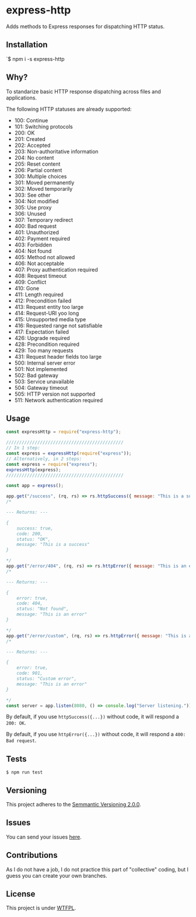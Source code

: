 # express-http

Adds methods to Express responses for dispatching HTTP status.

## Installation

`$ npm i -s express-http

## Why?

To standarize basic HTTP response dispatching across files and applications.

The following HTTP statuses are already supported:

   - 100: Continue
   - 101: Switching protocols
   - 200: OK
   - 201: Created
   - 202: Accepted
   - 203: Non-authoritative information
   - 204: No content
   - 205: Reset content
   - 206: Partial content
   - 300: Multiple choices
   - 301: Moved permanently
   - 302: Moved temporarily
   - 303: See other
   - 304: Not modified
   - 305: Use proxy
   - 306: Unused
   - 307: Temporary redirect
   - 400: Bad request
   - 401: Unauthorized
   - 402: Payment required
   - 403: Forbidden
   - 404: Not found
   - 405: Method not allowed
   - 406: Not acceptable
   - 407: Proxy authentication required
   - 408: Request timeout
   - 409: Conflict
   - 410: Gone
   - 411: Length required
   - 412: Precondition failed
   - 413: Request entity too large
   - 414: Request-URI yoo long
   - 415: Unsupported media type
   - 416: Requested range not satisfiable
   - 417: Expectation failed
   - 426: Upgrade required
   - 428: Precondition required
   - 429: Too many requests
   - 431: Request header fields too large
   - 500: Internal server error
   - 501: Not implemented
   - 502: Bad gateway
   - 503: Service unavailable
   - 504: Gateway timeout
   - 505: HTTP version not supported
   - 511: Network authentication required


## Usage

```js
const expressHttp = require("express-http");

/////////////////////////////////////////////
// In 1 step:
const express = expressHttp(require("express"));
// Alternatively, in 2 steps:
const express = require("express");
expressHttp(express);
/////////////////////////////////////////////

const app = express();

app.get("/success", (rq, rs) => rs.httpSuccess({ message: "This is a success" }, 200));
/* 

--- Returns: ---

{ 
	success: true, 
	code: 200,
	status: "OK",
	message: "This is a success"
}

*/
app.get("/error/404", (rq, rs) => rs.httpError({ message: "This is an error" }, 404));
/* 

--- Returns: ---

{ 
	error: true, 
	code: 404,
	status: "Not found",
	message: "This is an error"
}

*/
app.get("/error/custom", (rq, rs) => rs.httpError({ message: "This is an error" }, 901));
/* 

--- Returns: ---

{ 
	error: true, 
	code: 901,
	status: "Custom error",
	message: "This is an error"
}

*/
const server = app.listen(8080, () => console.log("Server listening."));
```

By default, if you use `httpSuccess({...})` without code, it will respond a `200: OK`.

By default, if you use `httpError({...})` without code, it will respond a `400: Bad request`.

## Tests

`$ npm run test`

## Versioning

This project adheres to the [Semmantic Versioning 2.0.0](https://semver.org/).

## Issues

You can send your issues [here](https://github.com/allnulled/express-http/issues/new).

## Contributions

As I do not have a job, I do not practice this part of "collective" coding, but I guess you can create your own branches.

## License

This project is under [WTFPL](https://es.wikipedia.org/wiki/WTFPL).

